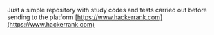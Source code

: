 Just a simple repository with study codes and tests carried out before sending to the platform [https://www.hackerrank.com](https://www.hackerrank.com)